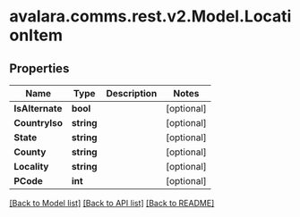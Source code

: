# avalara.comms.rest.v2.Model.LocationItem
## Properties

Name | Type | Description | Notes
------------ | ------------- | ------------- | -------------
**IsAlternate** | **bool** |  | [optional] 
**CountryIso** | **string** |  | [optional] 
**State** | **string** |  | [optional] 
**County** | **string** |  | [optional] 
**Locality** | **string** |  | [optional] 
**PCode** | **int** |  | [optional] 

[[Back to Model list]](../README.md#documentation-for-models) [[Back to API list]](../README.md#documentation-for-api-endpoints) [[Back to README]](../README.md)

